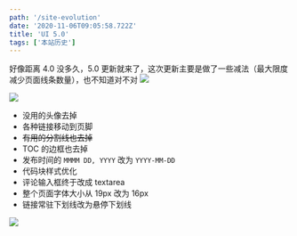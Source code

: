 ```yaml
---
path: '/site-evolution'
date: '2020-11-06T09:05:58.722Z'
title: 'UI 5.0'
tags: ['本站历史']
---
```


好像距离 4.0 没多久，5.0 更新就来了，这次更新主要是做了一些减法（最大限度减少页面线条数量），也不知道对不对 ![](https://cdn.jsdelivr.net/gh/ssshooter/photoshop/alu18.gif)

![](https://cdn.jsdelivr.net/gh/ssshooter/photoshop/ui5.0p1.png)

- 没用的头像去掉
- 各种链接移动到页脚
- ~~有用的分割线也去掉~~
- TOC 的边框也去掉
- 发布时间的 `MMMM DD, YYYY` 改为 `YYYY-MM-DD`
- 代码块样式优化
- 评论输入框终于改成 textarea
- 整个页面字体大小从 19px 改为 16px
- 链接常驻下划线改为悬停下划线

![](https://cdn.jsdelivr.net/gh/ssshooter/photoshop/ui5.0p2.png)